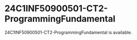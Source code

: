 # 24C1INF50900501-CT2-ProgrammingFundamental
24C1INF50900501-CT2-ProgrammingFundamental is available.
